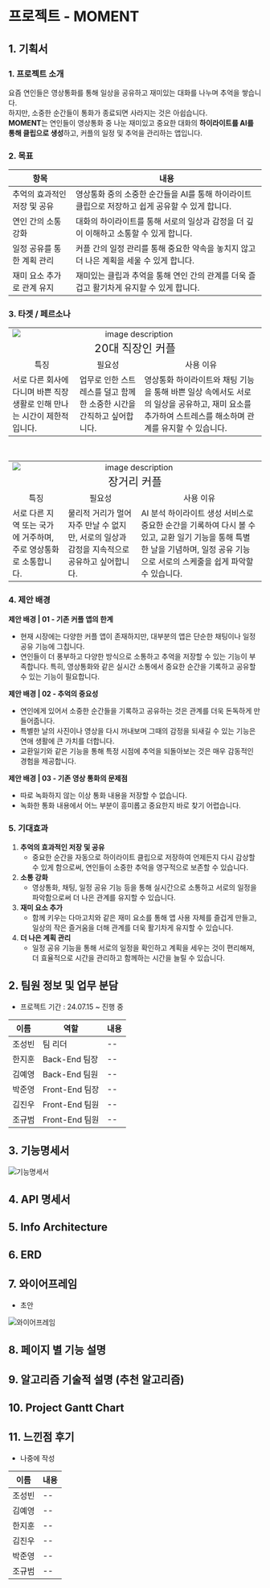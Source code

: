 
# 프로젝트 - MOMENT

## 1. 기획서

### 1. 프로젝트 소개

요즘 연인들은 영상통화를 통해 일상을 공유하고 재미있는 대화를 나누며 추억을 쌓습니다.   
하지만, 소중한 순간들이 통화가 종료되면 사라지는 것은 아쉽습니다.   
**MOMENT**는 연인들이 영상통화 중 나눈 재미있고 중요한 대화의 **하이라이트를 AI를 통해 클립으로 생성**하고, 커플의 일정 및 추억을 관리하는 앱입니다.

### 2. 목표

| 항목 | 내용 |
| --- | --- |
| 추억의 효과적인 저장 및 공유 | 영상통화 중의 소중한 순간들을 AI를 통해 하이라이트 클립으로 저장하고 쉽게 공유할 수 있게 합니다. |
| 연인 간의 소통 강화 | 대화의 하이라이트를 통해 서로의 일상과 감정을 더 깊이 이해하고 소통할 수 있게 합니다. |
| 일정 공유를 통한 계획 관리 | 커플 간의 일정 관리를 통해 중요한 약속을 놓치지 않고 더 나은 계획을 세울 수 있게 합니다. |
| 재미 요소 추가로 관계 유지 | 재미있는 클립과 추억을 통해 연인 간의 관계를 더욱 즐겁고 활기차게 유지할 수 있게 합니다. |


### 3. 타겟 / 페르소나
<table>
  <tr>
    <td colspan="3" style="text-align: center;">
      <img src="./image/img1.png" alt="image description" style="display: block; margin: 0 auto;" />
      <div style="font-size: 22px;">20대 직장인 커플</div>
    </td>
  </tr>
  <tr>
    <td style="text-align: center;">특징</td>
    <td style="text-align: center;">필요성</td>
    <td style="text-align: center;">사용 이유</td>
  </tr>
  <tr>
    <td> 서로 다른 회사에 다니며 바쁜 직장 생활로 인해 만나는 시간이 제한적입니다. </td>
    <td> 업무로 인한 스트레스를 덜고 함께한 소중한 시간을 간직하고 싶어합니다. </td>
    <td> 영상통화 하이라이트와 채팅 기능을 통해 바쁜 일상 속에서도 서로의 일상을 공유하고, 재미 요소를 추가하여 스트레스를 해소하며 관계를 유지할 수 있습니다. </td>
  </tr>
</table>

<br />

<table>
  <tr>
    <td colspan="3" style="text-align: center;">
      <img src="./image/img2.png" alt="image description" style="display: block; margin: 0 auto;" />
      <div  style="font-size: 22px;">장거리 커플</div>
    </td>
  </tr>
  <tr>
    <td style="text-align: center;">특징</td>
    <td style="text-align: center;">필요성</td>
    <td style="text-align: center;">사용 이유</td>
  </tr>
  <tr>
    <td> 서로 다른 지역 또는 국가에 거주하며, 주로 영상통화로 소통합니다. </td>
    <td> 물리적 거리가 멀어 자주 만날 수 없지만, 서로의 일상과 감정을 지속적으로 공유하고 싶어합니다. </td>
    <td> AI 분석 하이라이트 생성 서비스로 중요한 순간을 기록하여 다시 볼 수 있고, 교환 일기 기능을 통해 특별한 날을 기념하며, 일정 공유 기능으로 서로의 스케줄을 쉽게 파악할 수 있습니다.
 </td>
  </tr>
</table>

### 4. 제안 배경

**제안 배경 | 01 - 기존 커플 앱의 한계**

- 현재 시장에는 다양한 커플 앱이 존재하지만, 대부분의 앱은 단순한 채팅이나 일정 공유 기능에 그칩니다.
- 연인들이 더 풍부하고 다양한 방식으로 소통하고 추억을 저장할 수 있는 기능이 부족합니다. 특히, 영상통화와 같은 실시간 소통에서 중요한 순간을 기록하고 공유할 수 있는 기능이 필요합니다.

**제안 배경 | 02 - 추억의 중요성**

- 연인에게 있어서 소중한 순간들을 기록하고 공유하는 것은 관계를 더욱 돈독하게 만들어줍니다.
- 특별한 날의 사진이나 영상을 다시 꺼내보며 그때의 감정을 되새길 수 있는 기능은 연애 생활에 큰 가치를 더합니다.
- 교환일기와 같은 기능을 통해 특정 시점에 추억을 되돌아보는 것은 매우 감동적인 경험을 제공합니다.

**제안 배경 | 03 - 기존 영상 통화의 문제점**

- 따로 녹화하지 않는 이상 통화 내용을 저장할 수 없습니다.
- 녹화한 통화 내용에서 어느 부분이 흥미롭고 중요한지 바로 찾기 어렵습니다.

### 5. 기대효과

1. **추억의 효과적인 저장 및 공유**
    - 중요한 순간을 자동으로 하이라이트 클립으로 저장하여 언제든지 다시 감상할 수 있게 함으로써, 연인들이 소중한 추억을 영구적으로 보존할 수 있습니다.
2. **소통 강화**
    - 영상통화, 채팅, 일정 공유 기능 등을 통해 실시간으로 소통하고 서로의 일정을 파악함으로써 더 나은 관계를 유지할 수 있습니다.
3. **재미 요소 추가**
    - 함께 키우는 다마고치와 같은 재미 요소를 통해 앱 사용 자체를 즐겁게 만들고, 일상의 작은 즐거움을 더해 관계를 더욱 활기차게 유지할 수 있습니다.
4. **더 나은 계획 관리**
    - 일정 공유 기능을 통해 서로의 일정을 확인하고 계획을 세우는 것이 편리해져, 더 효율적으로 시간을 관리하고 함께하는 시간을 늘릴 수 있습니다.


## 2. 팀원 정보 및 업무 분담
- 프로젝트 기간 : 24.07.15 ~ 진행 중

| 이름 | 역할 | 내용 |
| --- | --- | --- |
| 조성빈 | 팀 리더 | -- |
| 한지훈 | Back-End 팀장 | -- |
| 김예영 | Back-End 팀원 | -- |
| 박준영 | Front-End 팀장 | -- |
| 김진우 | Front-End 팀원 | -- |
| 조규범 | Front-End 팀원 | -- |

## 3. 기능명세서   
![기능명세서](/image/Functional_Specification.png)


## 4. API 명세서   



## 5. Info Architecture


## 6. ERD


## 7. 와이어프레임   

- 초안

![와이어프레임](./image/wireframe.png)


## 8. 페이지 별 기능 설명



## 9. 알고리즘 기술적 설명 (추천 알고리즘)


## 10. Project Gantt Chart


## 11. 느낀점 후기
- 나중에 작성

| 이름 | 내용 |
| --- | --- |
| 조성빈 | -- |
| 김예영 | -- |
| 한지훈 | -- |
| 김진우 | -- |
| 박준영 | -- |
| 조규범 | -- |